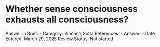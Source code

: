 # Whether sense consciousness exhausts all consciousness?

Answer in Brief: -
 Category: Viññāṇa
Sutta References: -
Answer: -
Date Entered: March 29, 2025
Review Status: Not started